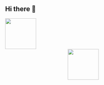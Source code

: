 ## Hi there 👋
<img src=[![Ditto_Dance](https://cdn3.emoji.gg/emojis/7931_Ditto_Dance.gif)](https://emoji.gg/emoji/7931_Ditto_Dance) width="100" height="100">
<div align=center><img src=https://cdn3.emoji.gg/emojis/7931_Ditto_Dance.gif width="100" height="100"></div>


<!--
**sloth197/sloth197** is a ✨ _special_ ✨ repository because its `README.md` (this file) appears on your GitHub profile.

Here are some ideas to get you started:

- 🔭 I’m currently working on ...
- 🌱 I’m currently learning ...
- 👯 I’m looking to collaborate on ...
- 🤔 I’m looking for help with ...
- 💬 Ask me about ...
- 📫 How to reach me: ...
- 😄 Pronouns: ...
- ⚡ Fun fact: ...
-->
